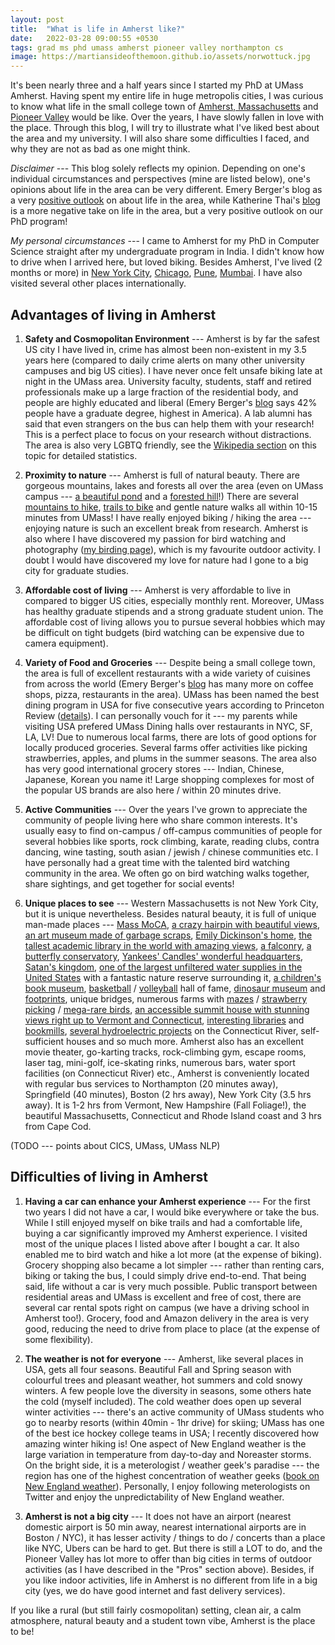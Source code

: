```yaml
---
layout: post
title:  "What is life in Amherst like?"
date:   2022-03-28 09:00:55 +0530
tags: grad ms phd umass amherst pioneer valley northampton cs
image: https://martiansideofthemoon.github.io/assets/norwottuck.jpg
---
```


It's been nearly three and a half years since I started my PhD at UMass Amherst. Having spent my entire life in huge metropolis cities, I was curious to know what life in the small college town of [Amherst, Massachusetts](https://en.wikipedia.org/wiki/Amherst,_Massachusetts) and [Pioneer Valley](https://en.wikipedia.org/wiki/Pioneer_Valley) would be like. Over the years, I have slowly fallen in love with the place. Through this blog, I will try to illustrate what I've liked best about the area and my university. I will also share some difficulties I faced, and why they are not as bad as one might think.

*Disclaimer* --- This blog solely reflects my opinion. Depending on one's individual circumstances and perspectives (mine are listed below), one's opinions about life in the area can be very different. Emery Berger's blog as a very [positive outlook](https://emeryberger.com/why-umass-rocks/) on about life in the area, while Katherine Thai's [blog](https://katherinethai.github.io/blog/i-hate-western-mass.html) is a more negative take on life in the area, but a very positive outlook on our PhD program!

*My personal circumstances* --- I came to Amherst for my PhD in Computer Science straight after my undergraduate program in India. I didn't know how to drive when I arrived here, but loved biking. Besides Amherst, I've lived (2 months or more) in [New York City](https://en.wikipedia.org/wiki/New_York_City), [Chicago](https://en.wikipedia.org/wiki/Chicago), [Pune](https://en.wikipedia.org/wiki/Pune), [Mumbai](https://en.wikipedia.org/wiki/Mumbai). I have also visited several other places internationally.

## Advantages of living in Amherst

1. **Safety and Cosmopolitan Environment** --- Amherst is by far the safest US city I have lived in, crime has almost been non-existent in my 3.5 years here (compared to daily crime alerts on many other university campuses and big US cities). I have never once felt unsafe biking late at night in the UMass area. University faculty, students, staff and retired professionals make up a large fraction of the residential body, and people are highly educated and liberal (Emery Berger's [blog](https://emeryberger.com/why-umass-rocks) says 42% people have a graduate degree, highest in America). A lab alumni has said that even strangers on the bus can help them with your research! This is a perfect place to focus on your research without distractions. The area is also very LGBTQ friendly, see the [Wikipedia section](https://en.wikipedia.org/wiki/Pioneer_Valley#Large_LGBT_population) on this topic for detailed statistics.

2. **Proximity to nature** --- Amherst is full of natural beauty. There are gorgeous mountains, lakes and forests all over the area (even on UMass campus --- [a beautiful pond](https://en.wikipedia.org/wiki/Campus_Pond_(Amherst,_Massachusetts)) and a [forested hill](https://www.trailforks.com/region/orchard-hill--umass-trails/)!) There are several [mountains to hike](https://www.alltrails.com/us/massachusetts/amherst), [trails to bike](https://fntrails.org/trail-information/trail-maps/) and gentle nature walks all within 10-15 minutes from UMass! I have really enjoyed biking / hiking the area --- enjoying nature is such an excellent break from research. Amherst is also where I have discovered my passion for bird watching and photography ([my birding page](https://martiansideofthemoon.github.io/birding)), which is my favourite outdoor activity. I doubt I would have discovered my love for nature had I gone to a big city for graduate studies.

3. **Affordable cost of living** --- Amherst is very affordable to live in compared to bigger US cities, especially monthly rent. Moreover, UMass has healthy graduate stipends and a strong graduate student union. The affordable cost of living allows you to pursue several hobbies which may be difficult on tight budgets (bird watching can be expensive due to camera equipment).

4. **Variety of Food and Groceries** --- Despite being a small college town, the area is full of excellent restaurants with a wide variety of cuisines from across the world (Emery Berger's [blog](https://emeryberger.com/why-umass-rocks/) has many more on coffee shops, pizza, restaurants in the area). UMass has been named the best dining program in USA for five consecutive years according to Princeton Review ([details](https://www.umass.edu/news/article/umass-amherst-named-inaugural-great-campus-food-list-princeton-review)). I can personally vouch for it --- my parents while visiting USA prefered UMass Dining halls over restaurants in NYC, SF, LA, LV! Due to numerous local farms, there are lots of good options for locally produced groceries. Several farms offer activities like picking strawberries, apples, and plums in the summer seasons. The area also has very good international grocery stores --- Indian, Chinese, Japanese, Korean you name it! Large shopping complexes for most of the popular US brands are also here / within 20 minutes drive.

5. **Active Communities** --- Over the years I've grown to appreciate the community of people living here who share common interests. It's usually easy to find on-campus / off-campus communities of people for several hobbies like sports, rock climbing, karate, reading clubs, contra dancing, wine tasting, south asian / jewish / chinese communities etc. I have personally had a great time with the talented bird watching community in the area. We often go on bird watching walks together, share sightings, and get together for social events!

6. **Unique places to see** --- Western Massachusetts is not New York City, but it is unique nevertheless. Besides natural beauty, it is full of unique man-made places --- [Mass MoCA](https://massmoca.org), [a crazy hairpin with beautiful views](https://www.berkshirehighguide.com/the-berkshires/art-and-culture/overlook/hairpin-turn-route-2), [an art museum made of garbage scraps](https://threesisterssanctuary.com/), [Emily Dickinson's home](https://www.emilydickinsonmuseum.org/), [the tallest academic library in the world with amazing views](https://en.wikipedia.org/wiki/W._E._B._Du_Bois_Library), [a falconry](https://www.newenglandfalconry.com/), [a butterfly conservatory](https://magicwings.com/), [Yankees' Candles' wonderful headquarters](https://en.wikipedia.org/wiki/Yankee_Candle), [Satan's kingdom](https://en.wikipedia.org/wiki/Satans_Kingdom,_Massachusetts), [one of the largest unfiltered water supplies in the United States](https://www.mass.gov/locations/quabbin-reservoir) with a fantastic nature reserve surrounding it, [a children's book museum](https://www.carlemuseum.org/), [basketball](https://www.hoophall.com) / [volleyball](https://www.volleyhall.org) hall of fame, [dinosaur museum](https://www.amherst.edu/museums/naturalhistory) and [footprints](https://thetrustees.org/place/dinosaur-footprints/), unique bridges, numerous farms with [mazes](https://mikesmaze.com) / [strawberry picking](https://www.yelp.com/search?find_desc=strawberry+picking&find_loc=Amherst%2C+MA) / [mega-rare birds](https://quabbinbirdingandbeyond.blogspot.com/2021/05/wilsons-phalaropes-in-east-meadows.html), [an accessible summit house with stunning views right up to Vermont and Connecticut](https://en.wikipedia.org/wiki/Mount_Holyoke), [interesting libraries](https://www.yiddishbookcenter.org/) and [bookmills](https://maq.ujw.mybluehost.me/), [several hydroelectric projects](https://en.wikipedia.org/wiki/Turners_Falls_Canal) on the Connecticut River, self-sufficient houses and so much more. Amherst also has an excellent movie theater, go-karting tracks, rock-climbing gym, escape rooms, laser tag, mini-golf, ice-skating rinks, numerous bars, water sport facilities (on Connecticut River) etc., Amherst is conveniently located with regular bus services to Northampton (20 minutes away), Springfield (40 minutes), Boston (2 hrs away), New York City (3.5 hrs away). It is 1-2 hrs from Vermont, New Hampshire (Fall Foliage!), the beautiful Massachusetts, Connecticut and Rhode Island coast and 3 hrs from Cape Cod.

(TODO --- points about CICS, UMass, UMass NLP)

## Difficulties of living in Amherst

1. **Having a car can enhance your Amherst experience** --- For the first two years I did not have a car, I would bike everywhere or take the bus. While I still enjoyed myself on bike trails and had a comfortable life, buying a car significantly improved my Amherst experience. I visited most of the unique places I listed above after I bought a car. It also enabled me to bird watch and hike a lot more (at the expense of biking). Grocery shopping also became a lot simpler --- rather than renting cars, biking or taking the bus, I could simply drive end-to-end. That being said, life without a car is very much possible. Public transport between residential areas and UMass is excellent and free of cost, there are several car rental spots right on campus (we have a driving school in Amherst too!). Grocery, food and Amazon delivery in the area is very good, reducing the need to drive from place to place (at the expense of some flexibility).

2. **The weather is not for everyone** --- Amherst, like several places in USA, gets all four seasons. Beautiful Fall and Spring season with colourful trees and pleasant weather, hot summers and cold snowy winters. A few people love the diversity in seasons, some others hate the cold (myself included). The cold weather does open up several winter activities --- there's an active community of UMass students who go to nearby resorts (within 40min - 1hr drive) for skiing; UMass has one of the best ice hockey college teams in USA; I recently discovered how amazing winter hiking is! One aspect of New England weather is the large variation in temperature from day-to-day and Noreaster storms. On the bright side, it is a meterologist / weather geek's paradise --- the region has one of the highest concentration of weather geeks ([book on New England weather](https://www.amazon.com/Mighty-Storms-New-England-Hurricanes/dp/1493043501)). Personally, I enjoy following meterologists on Twitter and enjoy the unpredictability of New England weather.

3. **Amherst is not a big city** --- It does not have an airport (nearest domestic airport is 50 min away, nearest international airports are in Boston / NYC), it has lesser activity / things to do / concerts than a place like NYC, Ubers can be hard to get. But there is still a LOT to do, and the Pioneer Valley has lot more to offer than big cities in terms of outdoor activities (as I have described in the "Pros" section above). Besides, if you like indoor activities, life in Amherst is no different from life in a big city (yes, we do have good internet and fast delivery services).

If you like a rural (but still fairly cosmopolitan) setting, clean air, a calm atmosphere, natural beauty and a student town vibe, Amherst is the place to be!